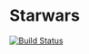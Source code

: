 # Starwars

[![Build Status](https://travis-ci.org/garthwhitaker/starwars.svg?branch=master)](https://travis-ci.org/garthwhitaker/starwars)
